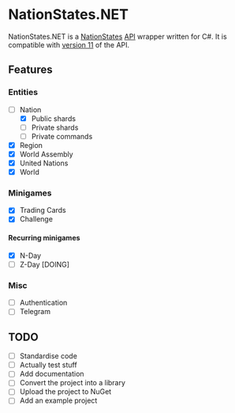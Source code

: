 # NationStates.NET

NationStates.NET is a [NationStates](https://nationstates.net) [API](https://nationstates.net/pages/api) wrapper written for C#. It is compatible with [version 11](https://www.nationstates.net/cgi-bin/api.cgi?a=version) of the API. 

## Features

### Entities

- [ ] Nation
  - [X] Public shards
  - [ ] Private shards
  - [ ] Private commands
- [X] Region
- [X] World Assembly
- [X] United Nations
- [X] World

### Minigames

- [X] Trading Cards
- [X] Challenge

#### Recurring minigames

- [X] N-Day
- [ ] Z-Day [DOING]

### Misc

- [ ] Authentication
- [ ] Telegram

## TODO

- [ ] Standardise code
- [ ] Actually test stuff
- [ ] Add documentation
- [ ] Convert the project into a library
- [ ] Upload the project to NuGet
- [ ] Add an example project
